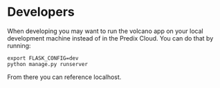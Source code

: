 
# Developers

When developing you may want to run the volcano app on your local development
machine instead of in the Predix Cloud.  You can do that by running:

```
export FLASK_CONFIG=dev
python manage.py runserver
```

From there you can reference localhost. 

